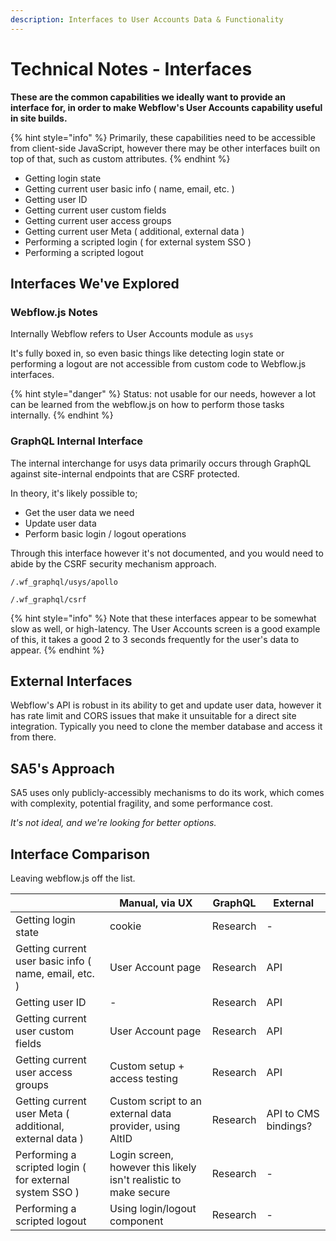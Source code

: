 ```yaml
---
description: Interfaces to User Accounts Data & Functionality
---
```


# Technical Notes - Interfaces

**These are the common capabilities we ideally want to provide an interface for, in order to make Webflow's User Accounts capability useful in site builds.** &#x20;

{% hint style="info" %}
Primarily, these capabilities need to be accessible from client-side JavaScript, however there may be other interfaces built on top of that, such as custom attributes.&#x20;
{% endhint %}

* Getting login state
* Getting current user basic info ( name, email, etc. )
* Getting user ID
* Getting current user custom fields
* Getting current user access groups
* Getting current user Meta ( additional, external data )
* Performing a scripted login ( for external system SSO )
* Performing a scripted logout

## Interfaces We've Explored

### Webflow.js Notes

Internally Webflow refers to User Accounts module as `usys`

It's fully boxed in, so even basic things like detecting login state or performing a logout are not accessible from custom code to Webflow.js interfaces.&#x20;

{% hint style="danger" %}
Status: not usable for our needs, however a lot can be learned from the webflow.js on how to perform those tasks internally.&#x20;
{% endhint %}

### GraphQL Internal Interface&#x20;

The internal interchange for usys data primarily occurs through GraphQL against site-internal endpoints that are CSRF protected.&#x20;

In theory, it's likely possible to;

* Get the user data we need
* Update user data
* Perform basic login / logout operations

Through this interface however it's not documented, and you would need to abide by the CSRF security mechanism approach.&#x20;

`/.wf_graphql/usys/apollo`

`/.wf_graphql/csrf`

{% hint style="info" %}
Note that these interfaces appear to be somewhat slow as well, or high-latency. The User Accounts screen is a good example of this, it takes a good 2 to 3 seconds frequently for the user's data to appear.
{% endhint %}

## External Interfaces

Webflow's API is robust in its ability to get and update user data, however it has rate limit and CORS issues that make it unsuitable for a direct site integration. Typically you need to clone the member database and access it from there.&#x20;

## SA5's Approach

SA5 uses only publicly-accessibly mechanisms to do its work, which comes with complexity, potential fragility, and some performance cost.

_It's not ideal, and we're looking for better options._&#x20;

## Interface Comparison

Leaving webflow.js off the list.&#x20;

|                                                         | Manual, via UX                                                   | GraphQL  | External             |
| ------------------------------------------------------- | ---------------------------------------------------------------- | -------- | -------------------- |
| Getting login state                                     | cookie                                                           | Research | -                    |
| Getting current user basic info ( name, email, etc. )   | User Account page                                                | Research | API                  |
| Getting user ID                                         | -                                                                | Research | API                  |
| Getting current user custom fields                      | User Account page                                                | Research | API                  |
| Getting current user access groups                      | Custom setup + access testing                                    | Research | API                  |
| Getting current user Meta ( additional, external data ) | Custom script to an external data provider, using AltID          | Research | API to CMS bindings? |
| Performing a scripted login ( for external system SSO ) | Login screen, however this likely isn't realistic to make secure | Research | -                    |
| Performing a scripted logout                            | Using login/logout component                                     | Research | -                    |



